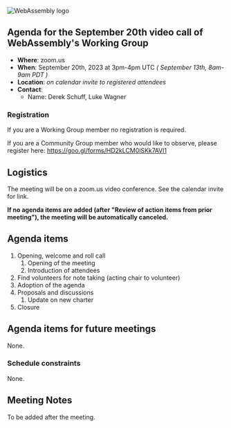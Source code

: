 ![WebAssembly logo](/images/WebAssembly.png)

## Agenda for the September 20th video call of WebAssembly's Working Group

- **Where**: zoom.us
- **When**: September 20th, 2023 at 3pm-4pm UTC *( September 13th, 8am-9am PDT )*
- **Location**: *on calendar invite to registered attendees*
- **Contact**:
    - Name: Derek Schuff, Luke Wagner

### Registration

If you are a Working Group member no registration is required.

If you are a Community Group member who would like to observe, please register here: https://goo.gl/forms/HD2kLCM0iSKk7AVl1

## Logistics

The meeting will be on a zoom.us video conference.
See the calendar invite for link.

**If no agenda items are added (after "Review of action items from prior meeting"),
the meeting will be automatically canceled.**

## Agenda items

1. Opening, welcome and roll call
    1. Opening of the meeting
    1. Introduction of attendees
1. Find volunteers for note taking (acting chair to volunteer)
1. Adoption of the agenda
1. Proposals and discussions
    1. Update on new charter
1. Closure

## Agenda items for future meetings

None.

### Schedule constraints

None.

## Meeting Notes

To be added after the meeting.
